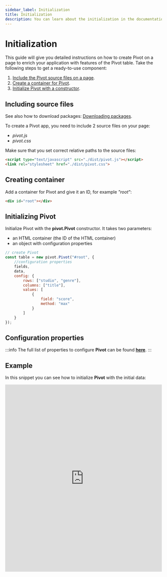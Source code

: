 ```yaml
---
sidebar_label: Initialization
title: Initialization
description: You can learn about the initialization in the documentation of the DHTMLX JavaScript Pivot library. Browse developer guides and API reference, try out code examples and live demos, and download a free 30-day evaluation version of DHTMLX Pivot.
---
```


# Initialization

This guide will give you detailed instructions on how to create Pivot on a page to enrich your application with features of the Pivot table. Take the following steps to get a ready-to-use component:

1. [Include the Pivot source files on a page](#including-source-files).
2. [Create a container for Pivot](#creating-container).
3. [Initialize Pivot with a constructor](#initializing-pivot).

## Including source files

See also how to download packages: [Downloading packages](/how-to-start#step-1-downloading-and-installing-packages).

To create a Pivot app, you need to include 2 source files on your page:

- *pivot.js*
- *pivot.css*

Make sure that you set correct relative paths to the source files:

~~~html title="index.html"
<script type="text/javascript" src="./dist/pivot.js"></script>  
<link rel="stylesheet" href="./dist/pivot.css">
~~~

## Creating container

Add a container for Pivot and give it an ID, for example *"root"*:

~~~html title="index.html"
<div id="root"></div>
~~~

## Initializing Pivot

Initialize Pivot with the **pivot.Pivot** constructor. It takes two parameters:

- an HTML container (the ID of the HTML container)
- an object with configuration properties

~~~jsx
// create Pivot
const table = new pivot.Pivot("#root", {
    //configuration properties
    fields,
    data,
    config: {
        rows: ["studio", "genre"],
        columns: ["title"],
        values: [
            {
                field: "score",
                method: "max"
            }
        ]
    }
});
~~~

## Configuration properties

:::info
The full list of properties to configure **Pivot** can be found [**here**](api/overview/properties-overview.md).
:::

## Example

In this snippet you can see how to initialize **Pivot** with the initial data:

<iframe src="https://snippet.dhtmlx.com/y2buoahe?mode=result" frameborder="0" class="snippet_iframe" width="100%" height="600"></iframe>
